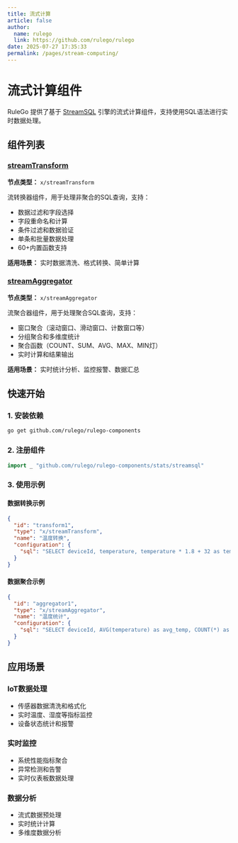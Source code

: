```yaml
---
title: 流式计算
article: false
author: 
  name: rulego
  link: https://github.com/rulego/rulego
date: 2025-07-27 17:35:33
permalink: /pages/stream-computing/
---
```


# 流式计算组件

RuleGo 提供了基于 [StreamSQL](/pages/streamsql-overview/) 引擎的流式计算组件，支持使用SQL语法进行实时数据处理。

## 组件列表

### [streamTransform](/pages/x-stream-transform/)
**节点类型：** `x/streamTransform`

流转换器组件，用于处理非聚合的SQL查询，支持：
- 数据过滤和字段选择
- 字段重命名和计算
- 条件过滤和数据验证
- 单条和批量数据处理
- 60+内置函数支持

**适用场景：** 实时数据清洗、格式转换、简单计算

### [streamAggregator](/pages/x-stream-aggregator/)
**节点类型：** `x/streamAggregator`

流聚合器组件，用于处理聚合SQL查询，支持：
- 窗口聚合（滚动窗口、滑动窗口、计数窗口等）
- 分组聚合和多维度统计
- 聚合函数（COUNT、SUM、AVG、MAX、MIN灯）
- 实时计算和结果输出

**适用场景：** 实时统计分析、监控报警、数据汇总

## 快速开始

### 1. 安装依赖

```bash
go get github.com/rulego/rulego-components
```

### 2. 注册组件

```go
import _ "github.com/rulego/rulego-components/stats/streamsql"

```

### 3. 使用示例

#### 数据转换示例
```json
{
  "id": "transform1",
  "type": "x/streamTransform",
  "name": "温度转换",
  "configuration": {
    "sql": "SELECT deviceId, temperature, temperature * 1.8 + 32 as temp_fahrenheit FROM stream WHERE temperature > 0"
  }
}
```

#### 数据聚合示例
```json
{
  "id": "aggregator1",
  "type": "x/streamAggregator",
  "name": "温度统计",
  "configuration": {
    "sql": "SELECT deviceId, AVG(temperature) as avg_temp, COUNT(*) as count FROM stream GROUP BY deviceId, TumblingWindow('5m')"
  }
}
```

## 应用场景

### IoT数据处理
- 传感器数据清洗和格式化
- 实时温度、湿度等指标监控
- 设备状态统计和报警

### 实时监控
- 系统性能指标聚合
- 异常检测和告警
- 实时仪表板数据处理

### 数据分析
- 流式数据预处理
- 实时统计计算
- 多维度数据分析
